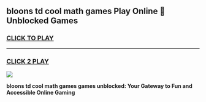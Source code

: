 
## bloons td cool math games Play Online 👋 Unblocked Games
<h3>
<a href="https://news.freeplayer.one?title=bloons_td_cool_math_games&ref=17CMG">CLICK TO PLAY</a></h3>
<hr>

<h3>
<a href="https://news.freeplayer.one?title=bloons_td_cool_math_games&ref=17CMG">CLICK 2 PLAY</a>
  
</h3>

<a href="https://news.freeplayer.one?title=bloons_td_cool_math_games&ref=17CMG/"><img src="https://clearcache.store/games.png"></a>


**bloons td cool math games games unblocked: Your Gateway to Fun and Accessible Online Gaming**
